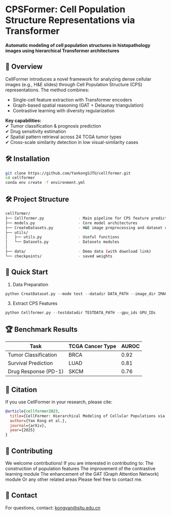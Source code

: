 # CPSFormer: Cell Population Structure Representations via Transformer 

**Automatic modeling of cell population structures in histopathology images using hierarchical Transformer architectures**

## 📖 Overview

CellFormer introduces a novel framework for analyzing dense cellular images (e.g., H&E slides) through Cell Population Structure (CPS) representations. The method combines:

- Single-cell feature extraction with Transformer encoders
- Graph-based spatial reasoning (GAT + Delaunay triangulation)
- Contrastive learning with diversity regularization

**Key capabilities:**  
✔ Tumor classification & prognosis prediction  
✔ Drug sensitivity estimation  
✔ Spatial pattern retrieval across 24 TCGA tumor types  
✔ Cross-scale similarity detection in low visual-similarity cases  

## 🛠 Installation

```bash
git clone https://github.com/YankongSJTU/cellformer.git
cd cellformer
conda env create -f environment.yml
```

## 🛠 Project Structure
```bash
cellformer/
├── Cellformer.py               - Main pipeline for CPS feature prediction
├── models.py                   - Core model architectures
├── CreateDatasets.py           - H&E image preprocessing and dataset construction
├── utils/
│   ├── utils.py                - Useful functions
│   └── Datasets.py             - Datasets modules
│
├── data/                       - Demo data (with download link)
└── checkpoints/                - saved weights
```

## 🚀 Quick Start
1. Data Preparation
```python
python CreatDataset.py --mode test --datadir DATA_PATH --image_dir IMAGE_FILE_PATH --nuc_seg_dir NUCLEI_SEGMENT_PATH --basenamelen LENGTH_FOR_BASENAME_of_IAMGES
```
3. Extract CPS Features
```python
python Cellformer.py --testdatadir TESTDATA_PATH --gpu_ids GPU_IDs
```
## 🏆 Benchmark Results

| Task                  | TCGA Cancer Type | AUROC |
|-----------------------|------------------|-------|
| Tumor Classification  | BRCA             | 0.92  |
| Survival Prediction   | LUAD             | 0.81  |
| Drug Response (PD-1)  | SKCM             | 0.76  |


## 📜 Citation
If you use CellFormer in your research, please cite:
```bibtex
@article{cellformer2023,
  title={CellFormer: Hierarchical Modeling of Cellular Populations via Graph-Enhanced Transformers},
  author={Yan Kong et al.},
  journal={arXiv},
  year={2025}
}
```
## 🤝 Contributing
We welcome contributions! If you are interested in contributing to:
    The construction of population features
    The improvement of the contrastive learning module
    The enhancement of the GAT (Graph Attention Network) module
    Or any other related areas
Please feel free to contact me.

## 📧 Contact
For questions, contact: kongyan@sjtu.edu.cn


